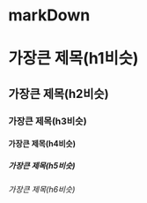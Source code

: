 # markDown
# 가장큰 제목(h1비슷)
## 가장큰 제목(h2비슷)
### 가장큰 제목(h3비슷)
#### 가장큰 제목(h4비슷)
##### 가장큰 제목(h5비슷)
###### 가장큰 제목(h6비슷)
